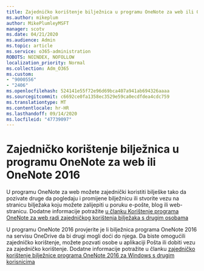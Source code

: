 ```yaml
---
title: Zajedničko korištenje bilježnica u programu OneNote za web ili OneNote 2016
ms.author: mikeplum
author: MikePlumleyMSFT
manager: scotv
ms.date: 04/21/2020
ms.audience: Admin
ms.topic: article
ms.service: o365-administration
ROBOTS: NOINDEX, NOFOLLOW
localization_priority: Normal
ms.collection: Adm_O365
ms.custom:
- "9000556"
- "2406"
ms.openlocfilehash: 524141e55f72e96d69bca407a941ab694326aaaa
ms.sourcegitcommit: c6692ce0fa1358ec3529e59ca0ecdfdea4cdc759
ms.translationtype: MT
ms.contentlocale: hr-HR
ms.lasthandoff: 09/14/2020
ms.locfileid: "47739097"
---
```

# <a name="share-notebooks-in-onenote-for-the-web-or-onenote-2016"></a>Zajedničko korištenje bilježnica u programu OneNote za web ili OneNote 2016

U programu OneNote za web možete zajednički koristiti bilješke tako da pozivate druge da pogledaju i promijene bilježnicu ili stvorite vezu na stranicu bilježaka koju možete zalijepiti u poruku e-pošte, blog ili web-stranicu. Dodatne informacije potražite [u članku Korištenje programa OneNote za web radi zajedničkog korištenja bilježaka s drugim osobama](https://support.office.com/article/D3481FBE-E06C-4883-B7E9-B2EE9F38AED3)

U programu OneNote 2016 provjerite je li bilježnica programa OneNote 2016 na servisu OneDrive da bi drugi mogli doći do njega. Da biste omogućili zajedničko korištenje, možete pozvati osobe u aplikaciji Pošta ili dobiti vezu za zajedničko korištenje. Dodatne informacije potražite u članku [zajedničko korištenje bilježnice programa OneNote 2016 za Windows s drugim korisnicima](https://support.office.com/article/d14b6033-7a95-4536-9216-bb0a5e0f8285)